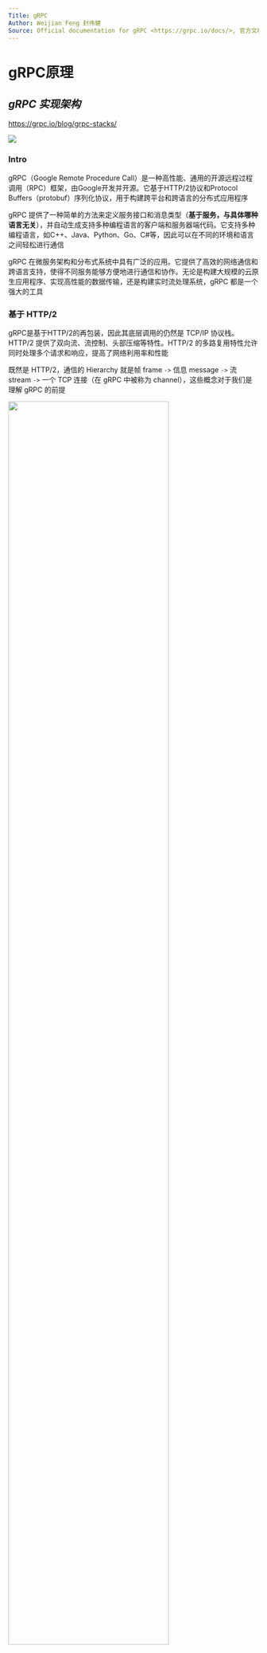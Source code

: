 ```yaml
---
Title: gRPC
Author: Weijian Feng 封伟健
Source: Official documentation for gRPC <https://grpc.io/docs/>, 官方文档中文翻译 <https://doc.oschina.net/grpc?t=56831>
---
```


# gRPC原理

## *gRPC 实现架构*

https://grpc.io/blog/grpc-stacks/

<img src="gRPC协议栈.png">

### Intro

gRPC（Google Remote Procedure Call）是一种高性能、通用的开源远程过程调用（RPC）框架，由Google开发并开源。它基于HTTP/2协议和Protocol Buffers（protobuf）序列化协议，用于构建跨平台和跨语言的分布式应用程序

gRPC 提供了一种简单的方法来定义服务接口和消息类型（**基于服务，与具体哪种语言无关**），并自动生成支持多种编程语言的客户端和服务器端代码。它支持多种编程语言，如C++、Java、Python、Go、C#等，因此可以在不同的环境和语言之间轻松进行通信

gRPC 在微服务架构和分布式系统中具有广泛的应用。它提供了高效的网络通信和跨语言支持，使得不同服务能够方便地进行通信和协作。无论是构建大规模的云原生应用程序、实现高性能的数据传输，还是构建实时流处理系统，gRPC 都是一个强大的工具

### 基于 HTTP/2

gRPC是基于HTTP/2的再包装，因此其底层调用的仍然是 TCP/IP 协议栈。HTTP/2 提供了双向流、流控制、头部压缩等特性。HTTP/2 的多路复用特性允许同时处理多个请求和响应，提高了网络利用率和性能

既然是 HTTP/2，通信的 Hierarchy 就是帧 frame `->` 信息 message `->` 流 stream `->` 一个 TCP 连接（在 gRPC 中被称为 channel），这些概念对于我们是理解 gRPC 的前提

<img src="基于HTTP2.png" width="80%">

### 基于 protobuf

gRPC 使用 protobuf 作为默认的序列化机制。通过定义服务接口和消息类型的 .proto 文件，gRPC 可以自动生成用于客户端和服务器端的代码。这简化了开发过程，并确保在不同的语言之间保持一致性

## *消息格式*

### 请求消息

```
Request Message: Request Headers -> Length-Prefixed-Message -> End of stream flag
```

请求消息是发起远程调用的消息。gRPC 的请求消息只能由 client 端应用程序触发（虽然 HTTP/2 支持 server 端主动推送消息），它由三个主要部分组成：请求头 Request Headers、长度前缀消息 Length-Prefixed-Message 和流结束标志 End of stream flag (EOS)。client 端首先发送请求头，之后是长度前缀消息，最后是 EOS，标识消息发送完毕

例子可以看这个网站 https://learnku.com/articles/72847

### 响应消息

```
Response Message: Response Headers -> Length-Prefixed-Message (optional) # 数据帧
Response Message: Response Headers -> Length-Prefixed-Message (optional) -> Trailers # 结尾帧
```

响应消息也由三个主要部分组成：响应标头、带长度前缀的消息和尾部。当响应中没有以长度为前缀的消息需要发送给 client 端时，响应消息仅包含响应标头和尾部

与请求消息不同的是，END_STREAM 标志不随数据帧一起发送，它作为一个被称作 Trailers 单独的响应头发送，通知 client 端我们完成了响应消息的发送。Trailers 还会携带请求的状态码和状态消息

# gRPC 的 Client & Server 建立

gRPC的源码库 <https://github.com/grpc/grpc>

## *安装*

https://github.com/grpc/grpc/blob/v1.61.0/src/cpp/README.md

### 使用 Bazel

### 使用 CMake

## *项目结构*

下面的内容以 java & unary rpc 为例

### 大纲

<img src="gRPC流程.drawio.png">

1. api 模块

    定义 protobuf IDL语言并通过命令创建具体的代码，后续client server引入使用

    * message
    * service

    ```protobuf
    syntax = "proto3";
    
    // 后续protobuf生成的java代码一个源文件还是多个源文件xx.java。否则会为每个message、enum、service生成独立的class
    option java_multiple_files = false;
    // 指定protobuf生成的类放置在哪个包中
    option java_package = "com. suns";
    // 指定的protobuf生成的外部类的名字（管理内部类【内部类オ是真正开发使用】）
    option java_outer_classname = "UserServoe";
    
    package com.example;
    
    service HelloService {
        rpc sayHello (HelloRequest) returns (HelloResponse);
    }
    
    message HelloRequest {
        string name = 1;
        // Request中可以有很多个字段（多个函数参数）
    }
    
    message HelloResponse {
        string message = 1;
        // Response中可以有很多个字段（多个函数返回值）
    }
    ```

1. xxxx-server模块

    * 实现api模块中定义的服务接口：新建一个 `xxxServiceImpl.java` 并在里面继承生成的 `xxxImplBase` 类，然后重写实现对应的service
    
      ```java
      public class HelloServiceImpl extends HelloServiceGrpc.HelloServiceImplBase {
          // ...重写实现service方法
      }
      ```
    
    * 发布gRPC服务（创建服务端程序）
    
      ```java
      public class GrpcServer {
          public static void main(String[] args) throws IOException, InterruptedException {
              // 1. 绑定端口
              ServerBuilder serverBuilder = ServerBuilder.forPort(9000);
              // 2. 发布服务
              serverBuilder.addService(new HelloServiceImpl());
              // 3. 创建服务对象
              Server server = serverBuilder.build();
              // 4. 启动服务
              server.start();
              server.awaitTermination();
          }
      }
      ```
    
2. xxxx-client模块
   * 创建服务端stub（代理）
   * 基于stub的RPC调用
   
   ```java
   public class GrpcClient1 {
       public static void main(String[] args) {
           // 1. 创建通信管道
           ManagedChannel managedChannel = ManagedChannelBuilder.forAddress("localhost", 9000).usePlaintext().build();
           // 2. 创建stub 代理对象
           try {
               HelloServiceGrpc.HelloServiceBlockingStub helloService = HelloServiceGrpc.newBlockingStub(managedChannel);
               // 3. 完成rpc调用
               // 3.1 准备请求参数
               // 填充参数
               HelloProto.HelloRequest.Builder builder = HelloProto.HelloRequest.newBuilder();
               builder.setName("wjfeng");
               HelloProto.HelloRequest helloRequest = builder.build();
               // 3.2 调用rpc服务，获取响应内容
               HelloProto.HelloResponse helloResponse = helloService.hello(helloRequest);
   
               String result = helloResponse.getResult();
               System.out.println("result = " + result);
           } catch (Exception e) {
               throw new RuntimeException(e);
           } finally {
               managedChannel.shutdown();
           }
       }
   }
   ```

### gRPC的主要API

gRPC是一个高性能、跨平台的远程过程调用（RPC）框架，它使用Protocol Buffers作为接口定义语言。gRPC提供了多种API，用于定义和实现RPC服务

以下是gRPC的主要API：

1. Protocol Buffers（Proto）：gRPC使用Protocol Buffers作为接口定义语言（IDL）。Proto API用于定义服务的消息类型和服务接口
2. Server API：gRPC Server API用于创建和管理gRPC服务端。它提供了创建RPC服务、启动和停止服务、配置监听端口等功能
3. Client API：gRPC Client API用于创建和管理gRPC客户端。它提供了与服务端建立连接、发送RPC请求、处理响应等功能
4. Service API：gRPC Service API用于定义服务接口。它基于Proto文件中定义的服务接口生成相应的服务端和客户端代码
5. Interceptors API：gRPC Interceptors API允许开发者拦截和处理gRPC请求和响应。拦截器可用于实现认证、日志记录、性能监控等功能
6. Streaming API：gRPC支持基于流的RPC，其中客户端和服务端可以通过流式传输发送和接收消息。Streaming API包括客户端流、服务端流和双向流
7. Metadata API：gRPC Metadata API用于传递附加的元数据信息。元数据可以在RPC调用中携带额外的信息，如认证凭证、请求标识等
8. Error Handling API：gRPC提供了用于处理错误的API，包括定义错误码和错误信息、处理异常、返回错误状态等

### 生成接口

Protobuf plugin的compile生成message，compile-custom生成service API

message生成的API放在target/generated-sources/protobuf/**java**/java_package/java_outer_classname.java

service生成的API放在target/generated-sources/protobuf/**grpc-java**/java_package/service_nameGrpc.java

<img src="生成的接口.drawio.png">

* `serviceName + Impl + Base` 对应真正的服务接口，开发的时候要继承这个类，并覆盖其中的业务方法
* `Stub` 结尾，用于在客户端与远程 gRPC 服务进行通信，区别在于采用的通信方式不同

### 定义服务 & StreamObserver

虽然service中定义了返回值，但实际实现是返回了void，**通过参数 `StreamObserver` 来返回**，这是一种观察者模式。还有可能通过流等方式来返回，这跟每种stub的底层通信方式有关系

在gRPC中，StreamObserver是一种用于处理流式响应的接口。它在客户端和服务器之间建立了一个双向通信通道，允许客户端和服务器以流式方式交换数据

StreamObserver在gRPC中的主要作用如下

1. **接收服务器流式响应**：当客户端向服务器发起一个请求并期望服务器以流式方式返回多个响应时，客户端可以使用StreamObserver来接收这些响应。StreamObserver提供了一个回调函数，每当服务器发送一个响应时，该函数就会被调用，从而让客户端能够逐个接收和处理这些响应
2. **发送客户端流式请求**：与服务器流式响应相反，客户端可以使用StreamObserver来发送一个流式请求给服务器。客户端可以通过StreamObserver提供的方法来逐个发送请求消息，而不是一次发送所有请求。这种方式使得客户端能够按需发送请求，而不需要等待所有请求准备就绪
3. **实现双向流式通信**：除了单向的服务器流式响应和客户端流式请求之外，gRPC还支持双向流式通信，即客户端和服务器都可以以流式方式发送和接收数据。在这种情况下，StreamObserver既可以接收服务器的响应，也可以发送客户端的请求。这种双向流式通信的模式在需要实时互动和持续通信的场景中非常有用

以下面的unary为例

```java
public class HelloServiceImpl extends HelloServiceGrpc.HelloServiceImplBase {
    // 1. 接受client的参数
    // 2. 业务处理 service+dao 调用对应的业务功能
    // 3. 提供返回值
    @Override
    // service中定义的返回值是作为参数StreamObserver来传递
    public void hello(HelloProto.HelloRequest request, StreamObserver<HelloProto.HelloResponse> responseStreamObserver) {
        // 1. 接受client的参数
        String name = request.getName();
        // 2. 业务处理
        System.out.println("接受到客户端信息:" + name);
        // 3. 封装响应
        // 3.1 构建响应对象
        HelloProto.HelloResponse.Builder builder = HelloProto.HelloResponse.newBuilder();
        // 3.2 填充数据
        builder.setResult("hello method invoke ok");
        // 3.3 封装响应
        HelloProto.HelloResponse helloResponse = builder.build();
        // 3.4
        responseStreamObserver.onNext(helloResponse); // 处理后的响应通过网络回传给client
        responseStreamObserver.onCompleted(); // 通知client 响应已经结束了，会返回一个标志，client接收到这个标志后，会结束这次rpc调用
    }
}
```

## *gRPC的4种通信方式*

### 什么是stub

在 *计算机网络.md* 的RPC协议部分介绍过 RPC 框架的构成，其中 stub 就是一个介于 client/server function 与 kernel 的网络栈之间的位于用户空间的一层软件层。即 stub 存根/代理是client和server之间的接口代理。Stub充当client和server之间的中间人，隐藏了底层的网络通信细节，使得远程过程调用过程对开发者透明化。一言以概之：**stub就是对通信过程（序列化 + 通信方式）的封装**

当client希望调用远程服务器上的方法时，它不会直接与server进行通信，而是通过stub来发送请求。stub负责将请求打包并通过网络发送到server。在服务器端，stub将接收到的请求解包，并将其传递给实际的服务实现，然后将执行结果返回给client

stub的工作原理通常涉及序列化和反序列化过程，它会将方法调用和参数打包成网络传输格式，并在接收方将其解析回原始形式

在许多RPC框架中，stub通常是通过使用接口定义语言（IDL）来生成的。IDL描述了可用的方法和参数，并根据IDL生成相应的客户端和服务器代码。这种自动生成Stub的方式使得客户端和服务器能够在不了解底层网络协议的情况下进行远程方法调用

### 分类

gRPC 支持四种不同的调用方式，满足不同的需求

1. 简单RPC/一元RPC Unary RPC：一个请求对应一个响应
2. 服务端流式RPC Server Streaming RPC：一个请求对应多个响应
3. 客户端流式RPC Client Streaming RPC：多个请求对应一个响应
4. 双向流RPC Bi-directional Stream RPC：多个请求返回多个响应

### gRPC 代理方法 stub

1. BlockingStub 阻塞通信：支持 Unary 和 Server streaming
2. Stub 异步通信，通过监听处理：支持 Unary、Server-streaming、Client-streaming、Bidirectional-streaming
3. FutureStub：FutureStub 只支持 Unary，实际引用比较局限

Stub Asynchronous 和 Future的区别：**Future最适合的场景就是一个大任务需要多个小任务，只有小任务都完成了大任务才能执行**。而Asynchronous 适合的场景就是**多个任务之间并没有顺序关系，都是独立的任务**

### 一元RPC

<img src="一元RPC.drawio.png">

一元 RPC 中，client 向 server 发送单个请求并获得单个响应，就像正常的函数调用一样

client 和 server发送信息后必须要阻塞等待，就是传统Web开发中的请求响应。开发过程中，主要采用就是一元RPC的这种通信方式

```protobuf
service HelloService{
  rpc hello(HelloRequest) returns (HelloResponse)
}
```

## *服务端流式RPC*

<img src="服务端流式RPC.drawio.png">

对于一个请求对象，在不同的时刻Server可以返回多个结果对象。这种服务式基于长连接的

**错误的认知**：认为Server返回的是一组数据就应该封装在一个List中。若把返回的多个数据封装在一个List中，这叫做一个返回结果

应用场景：某一个时段内的股票价格

### protobuf设置

```protobuf
service HelloService{
  rpc hello(HelloRequest) returns (stream HelloResponse) {} // response 加 stream
}
```

### 阻塞demo

一元和服务端流式创建的都是Blocking Stub代理

阻塞：一旦发起服务端流式RPC，Client只有收到所有信息后（读到了 `onCompleted()`）它才会继续执行。实际中这种阻塞通信用处不大

```java
// Server Service
public class HelloServiceImpl extends HelloServiceGrpc.HelloServiceImplBase {
	@Override
    public void c2ss(HelloProto.HelloRequest request,
                     StreamObserver<HelloProto.HelloResponse> responseObserver)  {
        // 1. 接受client的参数
        String name = request.getName();
        // 2. 业务处理
        System.out.println("接受到客户端信息:" + name);
        // 3. 封装响应
        for (int i = 0; i < 9; i++) {
            HelloProto.HelloResponse.Builder builder = HelloProto.HelloResponse.newBuilder();
            builder.setResult("result" + i);
            HelloProto.HelloResponse helloResponse = builder.build();

            responseObserver.onNext(helloResponse);

            try {
                Thread.sleep(1000);
            } catch (InterruptedException e) {
                throw new RuntimeException(e);
            }
        }
        responseObserver.onCompleted();
    }
}

// Client
public class GrpcClient3 {
    public static void main(String[] args) {
        ManagedChannel managedChannel = ManagedChannelBuilder.forAddress("localhost", 9000).usePlaintext().build();
        try {
            // 用阻塞stub来通信
            HelloServiceGrpc.HelloServiceBlockingStub helloService = HelloServiceGrpc.newBlockingStub(managedChannel);
            HelloProto.HelloRequest helloRequest = HelloProto.HelloRequest.newBuilder().setName("wjfeng").build();
            // 流式的用Iterator作为返回值
            Iterator<HelloProto.HelloResponse> helloResponseIterator = helloService.c2ss(helloRequest);
            while (helloResponseIterator.hasNext()) {
                HelloProto.HelloResponse helloResponse = helloResponseIterator.next();
                System.out.println("result = " + helloResponse.getResult());
            }
        } catch(Exception e) {
            throw new RuntimeException(e);
        } finally {
            managedChannel.shutdown();
        }
    }
}
```

### 异步监听

Api和服务都不变，客户端的调用处理变了

StreamObserver可以监听三种事件 `onNext()` 是下一条信息到来了要干什么，`onError()` 报错了要干什么，`onCompleted()` 事件发完了要干什么

观察者模式编程：api和server不变，改变client的stub，并自定义 `StreamObserver<Response>`的三种方法

```java
//api和server不变，改变client的stub，并自定义StreamObserver<Response>的行为
public class GrpcClient4 {
    public static void main(String[] args) {
        ManagedChannel managedChannel = ManagedChannelBuilder.forAddress("localhost", 9000).usePlaintext().build();
        try {
            // 异步监听
            HelloServiceGrpc.HelloServiceStub helloService = HelloServiceGrpc.newStub(managedChannel);
            HelloProto.HelloRequest.Builder builder=  HelloProto.HelloRequest.newBuilder();
            builder.setName("wjfeng");

            HelloProto.HelloRequest helloRequest = builder.build();
            helloService.c2ss(helloRequest, new StreamObserver<HelloProto.HelloResponse>() {
                @Override
                public void onNext(HelloProto.HelloResponse helloResponse) {
                    // 服务器响应了一个消息后，需要立即处理的话就写这个方法
                    System.out.println("result = " + helloResponse.getResult());
                }

                @Override
                public void onError(Throwable throwable) {
                    System.out.println("error");
                }

                @Override
                public void onCompleted() {
                    // 服务器响应完了所有消息后，需要立即处理的话就写这个方法
                    System.out.println("completed");
                }
            });

            managedChannel.awaitTermination(12, TimeUnit.SECONDS);
        }
        catch(Exception e) {
            throw new RuntimeException(e);
        } finally {
            managedChannel.shutdown();
        }
    }
}
```

存在一个问题：刚开始异步监听时，服务端要首先处理一些逻辑，所以客户端发现没有信息，所以直接关了。等到服务端要发信息过来，发现客户端没开，双方之间也就没有任何通信。所以最好一开始让client等上一段时间

## *客户端流式RPC*

<img src="客户端流式RPC.drawio.png">

应用：IOT传感器

### protobuf设置

```protobuf
service HelloService{
	rpc cs2s(stream HelloRequest) returns (HelloResponse) {}
}
```

### client stream代码组织

<img src="clientStream流程.drawio.png">

server `StreamObserver<Request>` 的 `onCompleted` 中为什么要先发onNext再completed？因为要靠onNext发送信息，completed只是一个结束标志

注意：client stream rpc中server不能每次收到一个request就onNext一个response，**只能是在onCompleted中收到了收到request后再onNext一个response**。否则会报错

```
Cancelling the stream with status Status{code=INTERNAL, description=Too many responses, cause=null}
```


只有在[双向流](#双向流rpc)中可以来一个request就onNext一个response

### server

注意：编译后发现client stream rpc要重写的接口为下面的，之前的unary和server stream的服务接口都是传入request和 `StreamObserver<Response>`，返回void，但现在返回了 `StreamObserver<Request>`

```java
//对比：server stream
public void c2ss(HelloProto.HelloRequest request, StreamObserver<HelloProto.HelloResponse> responseObserver) {}
//client stream
public StreamObserver<HelloProto.HelloRequest> cs2s(StreamObserver<HelloProto.HelloResponse> responseObserver) {}
```

这是因为此时发的是一批request，server不知道它们什么时候才会到，也不知道到没到。所以要用 `StreamObserver<Request>` 监控。因此相应的Server要根据业务需求重写 `StreamObserver<Request>` 里面的方法

```java
public class HelloServiceImpl extends HelloServiceGrpc.HelloServiceImplBase {
	@Override
    //StreamObserver监控的是来的Request
    public StreamObserver<HelloProto.HelloRequest> cs2s(
            StreamObserver<HelloProto.HelloResponse> responseObserver) {
        return new StreamObserver<HelloProto.HelloRequest>() {
            @Override
            public void onNext(HelloProto.HelloRequest value) {
                String name = value.getName();
                System.out.println("Server received one message: name = " + name);
            }

            @Override
            public void onError(Throwable t) {
                System.out.println("onError");
            }

            @Override
            public void onCompleted() {
                System.out.println("Client send completed");
                // 提供响应：接收到了全部的client的请求，提供响应
                HelloProto.HelloResponse.Builder builder = HelloProto.HelloResponse.newBuilder();
                builder.setResult("hello method invoke ok");
                HelloProto.HelloResponse helloResponse = builder.build();
                // 这是处理响应的，注意不要和监控stream的StreamObserver搞混了
                responseObserver.onNext(helloResponse);
                responseObserver.onCompleted();
            }
        };
    }
}
```

### client

```java
public class GrpcClient5 {
    public static void main(String[] args) {
        ManagedChannel managedChannel = ManagedChannelBuilder.forAddress("localhost", 9000).usePlaintext().build();
        try {
            //不能阻塞，要用异步监听
            HelloServiceGrpc.HelloServiceStub helloService = HelloServiceGrpc.
                newStub(managedChannel);
            //监控response
            StreamObserver<HelloProto.HelloRequest> helloRequestStreamObserver = helloService.cs2s(new StreamObserver<HelloProto.HelloResponse>() {
               @Override
               public void onNext(HelloProto.HelloResponse helloResponse) {
                     System.out.println("result = " + helloResponse.getResult());
               }

               @Override
               public void onError(Throwable throwable) {

               }

               @Override
               public void onCompleted() {

               }
            });

            //发送消息
            for (int i= 0; i < 10; i++) {
                HelloProto.HelloRequest helloRequest = HelloProto.HelloRequest.
                    newBuilder().setName("wjfeng" + i).build();
                helloRequestStreamObserver.onNext(helloRequest);

                Thread.sleep((1000));
            }
            helloRequestStreamObserver.onCompleted(); //发完了

            managedChannel.awaitTermination(12, java.util.concurrent.TimeUnit.SECONDS);
            System.out.println("client terminated");
        } catch(Exception e) {
            throw new RuntimeException(e);
        } finally {
            managedChannel.shutdown();
        }
    }
}
```

## *<span id="双向流rpc">双向流RPC</span>*

双向流rpc和client stream 异步stub的代码结构完全一样，区别只是现在server在监控request的时候也可以每次来一个request就回复response了

```java
public class HelloServiceImpl extends HelloServiceGrpc.HelloServiceImplBase {
	@Override
    public StreamObserver<de.tum.HelloProto.HelloRequest> cs2ss(
            StreamObserver<de.tum.HelloProto.HelloResponse> responseObserver) {
        return new StreamObserver<HelloProto.HelloRequest>() {
            @Override
            public void onNext(HelloProto.HelloRequest value) {
                // 现在server可以来一个client的request就回一个response了
                String name = value.getName();
                System.out.println("Server received one message: name = " + name);
                responseObserver.onNext(HelloProto.HelloResponse.newBuilder().
                                        setResult("response " + name + " result ").build());
            }

            @Override
            public void onError(Throwable t) {
                System.out.println("onError");
            }

            @Override
            public void onCompleted() {
                System.out.println("Client send completed");
                responseObserver.onCompleted();
            }
        };
    }
}
```

`addListener` 智能监听，实战中基本没什么用

## *C++ API*

https://grpc.io/docs/languages/cpp/basics/

### 使用流程

1. **定义服务接口和消息类型**：和 Java 一样使用 protobuf 语言定义服务接口和消息类型。比方说下面创建一个 `hello_service.proto` 文件，其中包含一个简单的问候服务的定义

   ```protobuf
   syntax = "proto3";
   
   package com.example;
   
   service HelloService {
       rpc SayHello (HelloRequest) returns (HelloResponse);
   }
   
   message HelloRequest {
       string name = 1;
   }
   
   message HelloResponse {
       string message = 1;
   }
   ```

2. **生成 C++ 代码**：用 protoc 将 `.proto` 文件编译为 C++ 代码。不过生成 service 的 protoc 选项和普通的 message 的不太一样

   ```cmd
   $ protoc -I . --grpc_out=. --plugin=protoc-gen-grpc=`which grpc_cpp_plugin` ./hello_service.proto
   ```

   生成的文件被命名为 `hello_service.grpc.pb.h` 和  `hello_service.grpc.pb.cc`

   里面包括了一个 HelloService 的 stub 类，以及 `HelloService::Service` 这个需要重写的接口类

3. 创建 server（以最简单的一元服务器为例）

   * **编写 server 的服务接口**：为了实现 `HelloService` 接口，需要创建一个类（一般命名为 `service名 + Impl`，比如说这里叫 `HelloServiceImpl`），并继承自生成的 `grpc::proto::HelloService::Service` 类。在类中，实现服务接口定义的方法

      ```c++
      /*rpc_server.cc*/
      #include <iostream>
      #include <grpcpp/grpcpp.h>
      #include "hello_service.grpc.pb.h"
      
      using grpc::Server;
      using grpc::ServerBuilder;
      using grpc::ServerContext;
      using grpc::Status;
      using hello::HelloRequest;
      using hello::HelloResponse;
      using hello::HelloService;
      
      class HelloServiceImpl final : public grpc::proto::HelloService::Service {
          ::grpc::Status SayHello(ServerContext* context,
                                  const HelloRequest* request,
                                  HelloResponse* response) override {
              std::string name = request->name();
              std::string message = "Hello, " + name + "!";
              response->set_message(message);
              return Status::OK;
          }
      };
      ```

   * **启动 server 的监听和启动服务**

      ```c++
      /*rpc_server.cc*/
      void RunServer(const std::string& db_path) {
        std::string server_address("0.0.0.0:50051");
        RouteGuideImpl service(db_path);
      
        ServerBuilder builder; // 实例化工厂类对象
        builder.AddListeningPort(server_address, grpc::InsecureServerCredentials());
        builder.RegisterService(&service
                                
        std::unique_ptr<Server> server(builder.BuildAndStart());
        std::cout << "Server listening on " << server_address << std::endl;
        server->Wait();
      }
      
      int main() {
          RunServer();
          return 0;
      }
      ```

4. **创建 gRPC 客户端**：首先要创建一个 `Channel` 对象，指定服务器的地址和端口号。然后可以通过使用生成的客户端 stub（例如 `HelloService::NewStub(channel)`）来调用服务方法

   ```cpp
   #include <iostream>
   #include <grpcpp/grpcpp.h>
   #include "hello_service.grpc.pb.h"
   
   using grpc::Channel;
   using grpc::ClientContext;
   using grpc::Status;
   using hello::HelloRequest;
   using hello::HelloResponse;
   using hello::HelloService;
   
   class HelloClient {
   public:
       HelloClient(std::shared_ptr<Channel> channel)
           : stub_(HelloService::NewStub(channel)) {} // 建立 stub
   
       std::string SayHello(const std::string& name) {
           HelloRequest request;
           request.set_name(name);
           HelloResponse response;
   
           ClientContext context;
           Status status = stub_->SayHello(&context, request, &response);
   
           if (status.ok()) {
               return response.message();
           } else {
               return "RPC failed";
           }
       }
   
   private:
       std::unique_ptr<HelloService::Stub> stub_;
   };
   
   int main() {
       std::string server_address("localhost:50051");
       HelloClient client(grpc::CreateChannel(server_address,
                                              grpc::InsecureChannelCredentials()));
       std::string name("Alice");
       std::string response = client.SayHello(name);
       std::cout << "Response: " << response << std::endl;
       return 0;
   }
   ```

### 不同类型的通信方式

* 简单RPC/一元RPC Unary RPC：一个请求对应一个响应
* 服务端流式RPC Server Streaming RPC：一个请求对应多个响应
* 客户端流式RPC Client Streaming RPC：多个请求对应一个响应
* 双向流RPC Bi-directional Stream RPC：多个请求返回多个响应

# HTTP/2 信息处理



## *Metadata*

## *处理 HTTP/2 帧*

## *Compressor*

# 日志

# 管理分布式系统

支持拦截器、服务发现和负载均衡等中间件：gRPC 允许开发者使用拦截器和中间件来添加自定义的逻辑和功能。这包括身份验证、日志记录、错误处理等，提供了更灵活的扩展性和可定制性

## *拦截器*

### 拦截器的功能

当执行远程调用时，无论是 client 还是 server，在远程方法执行之前或之后，都可能需要执行一些通用逻辑。在gRPC 中，最常见的就是可以拦截 RPC 的执行，来满足特定的需求，如日志、身份验证、授权、性能度量指标、跟踪等，这会使用一种名为拦截器 interceptor 的扩展机制

gRPC 提供了简单的 API，用来在 client 和 server 的 gRPC 应用程序中实现并安装拦截器。不过并非 gRPC 所有语言的 API 的实现和功能都是相同的，要具体语言具体分析

gRPC 拦截器可以分为

* 对于一元RPC，可以使用一元拦截器 unary interceptor
* 对于流 RPC，可以使用流拦截器 streaming interceptor

## *服务发现：Resolver*

Resolver 名称解析器负责根据服务名称找到对应的服务器地址，在微服务场景下，对应于同一个服务名称，后端可能部署多个相同的后台服务，Resolver 会找到多服务器地址，通常可以使用etcd、zookeeper等进行服务注册与发现，自实现 Resolver 模块从etcd上读取注册上来的地址列表

### 自定义 Resolver

支持 Java 和 Go，不支持 C++ 和 Python

## *负载均衡：Balance*

Balance 从多个地址中选择一个后端进行访问，gRPC支持 first pick、roundrobin 等负载均衡策略，同时支持自定义Balance

### 自定义 Balance

支持 Java，不支持 Go 和 C++ 

# 中间件





# 安全验证

## *Overview*

### CreateChannel 接口

在创建 client 时的步骤是这样的

```c++
std::string server_address("localhost:50051");
HelloClient client(grpc::CreateChannel(server_address,
                                       grpc::InsecureChannelCredentials()));
```

具体来说 `grpc::CreateChannel()` 接口的定义为 

```c++
std::shared_ptr<Channel> grpc::CreateChannel(const grpc::string & target,
                                            const std::shared_ptr<ChannelCredentials>& creds)
    
std::shared_ptr<ServerCredentials> grpc::InsecureServerCredentials();
```

其中第二个参数是一个智能指针，它管理一个 ChannelCredentials 的类实例，这个类表示的就是不同的安全验证。默认调用的就是 `InsecureServerCredentials()`，即不安全的、未加密的通道

### gRPC内置的安全验证方式

gRPC 设计用于与各种身份验证机制配合使用，使得通过 gRPC 安全地与其他系统通信变得容易

* SSL/TLS：gRPC 具有 SSL/TLS 集成，并推广使用 SSL/TLS 来验证服务器，并用来加 client 和 server 之间交换的所有数据。可选机制可供客户端提供证书进行相互身份验证

* ALTS：如果应用程序在计算引擎或 Google Kubernetes Engine（GKE）上运行，则 gRPC 支持 ALTS 作为传输安全机制

  Application Layer Transport Security, ALTS 是由 Google 所开发的双向身份验证和传输加密系统，通常用于在*Google* 基础架构内部保护 RPC 通信的安全

  支持 C++、GO、Java、Python

* 基于 Google 的令牌身份验证 / JWT：gRPC 提供了一种通用机制（如下所述），用于将基于元数据的凭据附加到请求和响应上。在通过 gRPC 访问 Google API 时还提供了获取访问令牌（通常是 OAuth2 令牌）的额外支持

gRPC也支持来用户使用 API 来接入用户自定义的身份验证系统

## *Basic 认证*

### JWT 认证

JSON Web Token, JWT

### TLS 认证

https://blog.csdn.net/chenwr2018/article/details/105708168

```c++
// Create a default SSL ChannelCredentials object.
auto channel_creds = grpc::SslCredentials(grpc::SslCredentialsOptions());
// Create a channel using the credentials created in the previous step.
auto channel = grpc::CreateChannel(server_name, channel_creds);
// Create a stub on the channel.
std::unique_ptr<Greeter::Stub> stub(Greeter::NewStub(channel));
// Make actual RPC calls on the stub.
grpc::Status s = stub->sayHello(&context, *request, response);
```



